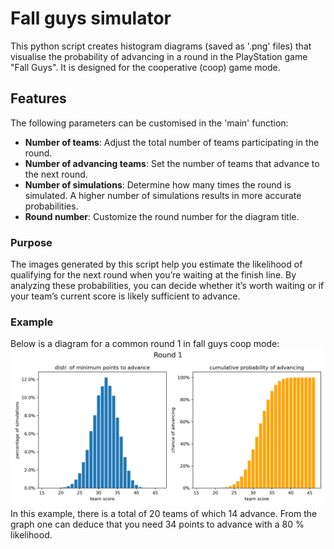 # Fall guys simulator
This python script creates histogram diagrams (saved as '.png' files) that visualise the probability of advancing in a round in the PlayStation game "Fall Guys". It is designed for the cooperative (coop) game mode.

## Features
The following parameters can be customised in the 'main' function:
- **Number of teams**: Adjust the total number of teams participating in the round.
- **Number of advancing teams**: Set the number of teams that advance to the next round.
- **Number of simulations**: Determine how many times the round is simulated. A higher number of simulations results in more accurate probabilities.
- **Round number**: Customize the round number for the diagram title.

### Purpose
The images generated by this script help you estimate the likelihood of qualifying for the next round when you’re waiting at the finish line. By analyzing these probabilities, you can decide whether it’s worth waiting or if your team’s current score is likely sufficient to advance.

### Example
Below is a diagram for a common round 1 in fall guys coop mode:
![Histogram showcasing the probability of advancing based on the no of team points](histograms_round_1_10000000_tries.png)
In this example, there is a total of 20 teams of which 14 advance. From the graph one can deduce that you need 34 points to advance with a 80 % likelihood.